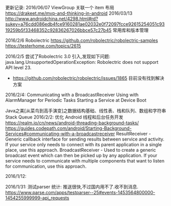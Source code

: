 更新记录:
2016/06/07
ViewGroup 关联一个 item 布局
https://drakeet.me/mvp-and-thinking-in-android
2016/03/13
http://www.androidchina.net/4298.html#rd?sukey=a76cdd086edb4fce9160281ae02032e0f72097fcce92615254051c9319259b5f33468352c92836267026bbce57c27b45
常用库和版本管理

2016/2/6
Robolectric
https://github.com/robolectric/robolectric-samples
https://testerhome.com/topics/2615

2016/2/5
尝试了Robolectric 3.0 引入,发现如下问题:
java.lang.UnsupportedOperationException: Robolectric does not support API level 23.

* https://github.com/robolectric/robolectric/issues/1865
目前没有找到解决方案


2016/2/4:
Communicating with a BroadcastReceiver
Using with AlarmManager for Periodic Tasks
Starting a Service at Device Boot

Java之美[从菜鸟到高手演变]之数据结构基础、线性表、栈和队列、数组和字符串
Stack Queue
2016/2/2:
优化 Android 线程和后台任务开发
https://realm.io/cn/news/android-threading-background-tasks/
https://guides.codepath.com/android/Starting-Background-Services#communicating-with-a-broadcastreceiver
ResultReceiver - Generic callback interface for sending results between service and activity. If your service only needs to connect with its parent application in a single place, use this approach.
BroadcastReceiver - Used to create a generic broadcast event which can then be picked up by any application. If your service needs to communicate with multiple components that want to listen for communication, use this approach.

2016/1/12:

2016/1/31:
测试parser 统计:
推送很快,不过国内用不了.收不到消息.
https://www.parse.com/apps/testparser--25#events-1453564800000-1454255999999-api_requests
